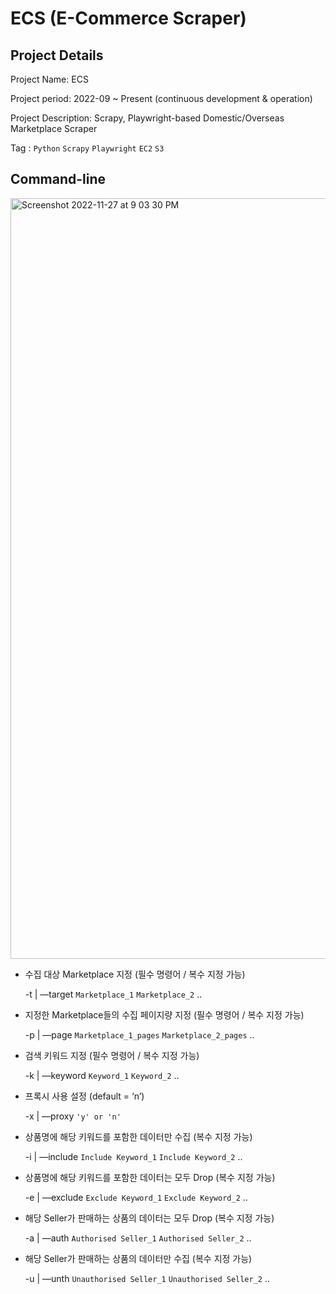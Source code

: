# ECS (E-Commerce Scraper)

## Project Details

Project Name: ECS

Project period: 2022-09 ~ Present (continuous development & operation)

Project Description: Scrapy, Playwright-based Domestic/Overseas Marketplace Scraper

Tag : `Python` `Scrapy` `Playwright` `EC2` `S3`


## Command-line

<img width="1217" alt="Screenshot 2022-11-27 at 9 03 30 PM" src="https://user-images.githubusercontent.com/24248797/204138676-63635c3a-48cc-4b71-89b1-8bf116ee80e6.png">

- 수집 대상 Marketplace 지정 (필수 명령어 / 복수 지정 가능)
    
    -t | —target `Marketplace_1` `Marketplace_2` ..
    
- 지정한 Marketplace들의 수집 페이지량 지정 (필수 명령어 / 복수 지정 가능)
    
    -p | —page `Marketplace_1_pages` `Marketplace_2_pages` ..
    
- 검색 키워드 지정 (필수 명령어 / 복수 지정 가능)
    
    -k | —keyword `Keyword_1` `Keyword_2` ..
    
- 프록시 사용 설정 (default = ‘n’)
    
    -x | —proxy `'y' or 'n'` 
    
- 상품명에 해당 키워드를 포함한 데이터만 수집 (복수 지정 가능)
    
    -i | —include `Include Keyword_1` `Include Keyword_2`  ..
    
- 상품명에 해당 키워드를 포함한 데이터는 모두 Drop (복수 지정 가능)
    
    -e | —exclude `Exclude Keyword_1` `Exclude Keyword_2` ..
    
- 해당 Seller가 판매하는 상품의 데이터는 모두 Drop (복수 지정 가능)
    
    -a | —auth `Authorised Seller_1` `Authorised Seller_2` ..
    
- 해당 Seller가 판매하는 상품의 데이터만 수집 (복수 지정 가능)
    
    -u | —unth `Unauthorised Seller_1` `Unauthorised Seller_2` ..
